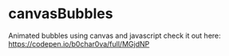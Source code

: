 # canvasBubbles

Animated bubbles using canvas and javascript
check it out here: https://codepen.io/b0char0va/full/MGjdNP